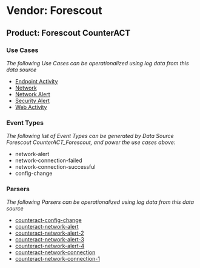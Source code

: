 Vendor: Forescout
=================
Product: Forescout CounterACT
-----------------------------

### Use Cases

_The following Use Cases can be operationalized using log data from this data source_

* [Endpoint Activity](../UseCases/usecase_endpoint_activity.md)
* [Network](../UseCases/usecase_network.md)
* [Network Alert](../UseCases/usecase_network_alert.md)
* [Security Alert](../UseCases/usecase_security_alert.md)
* [Web Activity](../UseCases/usecase_web_activity.md)


### Event Types

_The following list of Event Types can be generated by Data Source Forescout CounterACT_Forescout, and power the use cases above:_

- network-alert
- network-connection-failed
- network-connection-successful
- config-change


### Parsers

_The following Parsers can be operationalized using log data from this data source_

* [counteract-config-change](../Parsers/parserContent_counteract-config-change.md)
* [counteract-network-alert](../Parsers/parserContent_counteract-network-alert.md)
* [counteract-network-alert-2](../Parsers/parserContent_counteract-network-alert-2.md)
* [counteract-network-alert-3](../Parsers/parserContent_counteract-network-alert-3.md)
* [counteract-network-alert-4](../Parsers/parserContent_counteract-network-alert-4.md)
* [counteract-network-connection](../Parsers/parserContent_counteract-network-connection.md)
* [counteract-network-connection-1](../Parsers/parserContent_counteract-network-connection-1.md)
